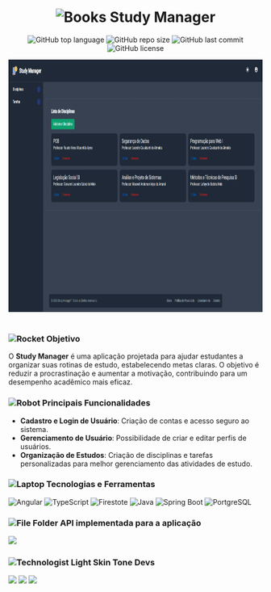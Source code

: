 <h1 align="center">
  <img src="https://raw.githubusercontent.com/Tarikul-Islam-Anik/Telegram-Animated-Emojis/main/Objects/Books.webp" alt="Books" width="40" height="40" /> Study Manager
</h1>
<p align="center">
  <img alt="GitHub top language" src="https://img.shields.io/github/languages/top/filipe-rds/Projeto-Final-Angular-PWEB?color=white">
  <img alt="GitHub repo size" src="https://img.shields.io/github/repo-size/filipe-rds/Projeto-Final-Angular-PWEB?color=white">
  <img alt="GitHub last commit" src="https://img.shields.io/github/last-commit/filipe-rds/Projeto-Final-Angular-PWEB?color=white">
  <img alt="GitHub license" src="https://img.shields.io/github/license/filipe-rds/Projeto-Final-Angular-PWEB?color=white"><img>
</p>
<div align="center">
  <img src="assets\preview.png" height="500" width="900"><br>
</div>
<div style="display: inline_block" ><br>
    <h3><img src="https://raw.githubusercontent.com/Tarikul-Islam-Anik/Animated-Fluent-Emojis/master/Emojis/Travel%20and%20places/Rocket.png" alt="Rocket" width="30" height="30" /> Objetivo</h3>
    <p>O <strong>Study Manager</strong> é uma aplicação projetada para ajudar estudantes a organizar suas rotinas de estudo, estabelecendo metas claras. O objetivo é reduzir a procrastinação e aumentar a motivação, contribuindo para um desempenho acadêmico mais eficaz.</p>

  <h3><img src="https://raw.githubusercontent.com/Tarikul-Islam-Anik/Animated-Fluent-Emojis/master/Emojis/Smilies/Robot.png" alt="Robot" width="30" height="30" /> Principais Funcionalidades</h3>
  <ul>
      <li><strong>Cadastro e Login de Usuário</strong>: Criação de contas e acesso seguro ao sistema.</li>
      <li><strong>Gerenciamento de Usuário</strong>: Possibilidade de criar e editar perfis de usuários.</li>
      <li><strong>Organização de Estudos</strong>: Criação de disciplinas e tarefas personalizadas para melhor gerenciamento das atividades de estudo.</li>
  </ul>
</div>

<div style="display: inline_block" >
    <h3><img src="https://raw.githubusercontent.com/Tarikul-Islam-Anik/Telegram-Animated-Emojis/main/Objects/Laptop.webp" alt="Laptop" width="25" height="25" /> Tecnologias e Ferramentas</h3>
    <img alt= "Angular" src="https://img.shields.io/badge/Angular-000000?style=for-the-badge&logo=angular&logoColor=white">
    <img alt= "TypeScript" src="https://img.shields.io/badge/TypeScript-000000?style=for-the-badge&logo=typescript&logoColor=white">
    <img alt= "Firestote" src="https://img.shields.io/badge/Firestore-000000?style=for-the-badge&logo=firebase&logoColor=white">
    <img alt= "Java" src="https://img.shields.io/badge/Java-000000?style=for-the-badge&logo=openjdk&logoColor=white">
    <img alt= "Spring Boot" src="https://img.shields.io/badge/Spring_Boot-000000?style=for-the-badge&logo=spring&logoColor=white">
    <img alt= "PortgreSQL" src="https://img.shields.io/badge/PostgreSQL-000000?style=for-the-badge&logo=postgresql&logoColor=white">
</div>

<div style="display: inline_block" >
  <h3><img src="https://raw.githubusercontent.com/Tarikul-Islam-Anik/Telegram-Animated-Emojis/main/Objects/File%20Folder.webp" alt="File Folder" width="30" height="30" /> API implementada para a aplicação</h3>
  <a align="center" href="https://github.com/filipe-rds/Projeto-Final-Spring-PWEB" target="_blank"><img  src="https://img.shields.io/badge/API_Study_Manager-000000?style=for-the-badge&logo=GitHub&logoColor=white" target="_blank"></a>
</div>

<div style="display: inline_block" >
  <h3><img src="https://raw.githubusercontent.com/Tarikul-Islam-Anik/Animated-Fluent-Emojis/master/Emojis/People%20with%20professions/Technologist%20Light%20Skin%20Tone.png" alt="Technologist Light Skin Tone" width="30" height="30" /> Devs</h3>
  <div style="flex">
    <a align="center" href="https://github.com/filipe-rds" target="_blank"><img  src="https://img.shields.io/badge/Filipe_Rodrigues-000000?style=for-the-badge&logo=GitHub&logoColor=white" target="_blank"></a>
    <a align="center" href="https://github.com/gfedacs" target="_blank"><img  src="https://img.shields.io/badge/Gabriel_Félix-000000?style=for-the-badge&logo=GitHub&logoColor=white" target="_blank"></a>
    <a align="center" href="https://github.com/LucasJaud" target="_blank"><img  src="https://img.shields.io/badge/Lucas_Pedro-000000?style=for-the-badge&logo=GitHub&logoColor=white" target="_blank"></a>
  </div>
</div>
